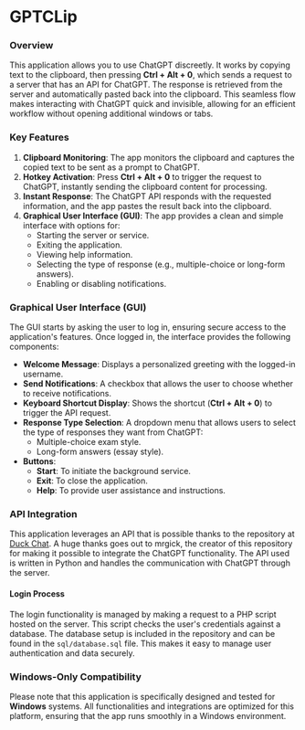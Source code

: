 # GPTCLip


### Overview

This application allows you to use ChatGPT discreetly. It works by copying text to the clipboard, then pressing **Ctrl + Alt + 0**, which sends a request to a server that has an API for ChatGPT. The response is retrieved from the server and automatically pasted back into the clipboard. This seamless flow makes interacting with ChatGPT quick and invisible, allowing for an efficient workflow without opening additional windows or tabs.

### Key Features
1. **Clipboard Monitoring**: The app monitors the clipboard and captures the copied text to be sent as a prompt to ChatGPT.
2. **Hotkey Activation**: Press **Ctrl + Alt + 0** to trigger the request to ChatGPT, instantly sending the clipboard content for processing.
3. **Instant Response**: The ChatGPT API responds with the requested information, and the app pastes the result back into the clipboard.
4. **Graphical User Interface (GUI)**: The app provides a clean and simple interface with options for:
   - Starting the server or service.
   - Exiting the application.
   - Viewing help information.
   - Selecting the type of response (e.g., multiple-choice or long-form answers).
   - Enabling or disabling notifications.


### Graphical User Interface (GUI)

The GUI starts by asking the user to log in, ensuring secure access to the application's features. Once logged in, the interface provides the following components:

- **Welcome Message**: Displays a personalized greeting with the logged-in username.
- **Send Notifications**: A checkbox that allows the user to choose whether to receive notifications.
- **Keyboard Shortcut Display**: Shows the shortcut (**Ctrl + Alt + 0**) to trigger the API request.
- **Response Type Selection**: A dropdown menu that allows users to select the type of responses they want from ChatGPT:
   - Multiple-choice exam style.
   - Long-form answers (essay style).
- **Buttons**:
   - **Start**: To initiate the background service.
   - **Exit**: To close the application.
   - **Help**: To provide user assistance and instructions.


### API Integration

This application leverages an API that is possible thanks to the repository at [Duck Chat](https://github.com/mrgick/duck_chat). A huge thanks goes out to mrgick, the creator of this repository for making it possible to integrate the ChatGPT functionality. The API used is written in Python and handles the communication with ChatGPT through the server.

#### Login Process
The login functionality is managed by making a request to a PHP script hosted on the server. This script checks the user's credentials against a database. The database setup is included in the repository and can be found in the `sql/database.sql` file. This makes it easy to manage user authentication and data securely.

### Windows-Only Compatibility

Please note that this application is specifically designed and tested for **Windows** systems. All functionalities and integrations are optimized for this platform, ensuring that the app runs smoothly in a Windows environment.
